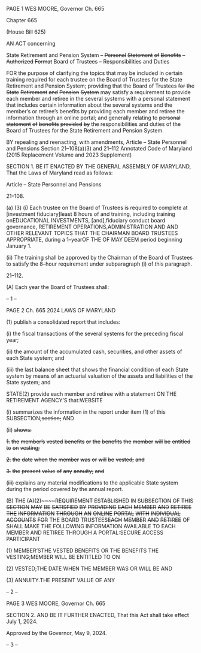 PAGE 1
WES MOORE, Governor Ch. 665

Chapter 665

(House Bill 625)

AN ACT concerning

State Retirement and Pension System – ~~Personal~~ ~~Statement~~ ~~of~~ ~~Benefits~~ ~~–~~
~~Authorized~~ ~~Format~~ Board of Trustees – Responsibilities and Duties

FOR the purpose of clarifying the topics that may be included in certain training required
for each trustee on the Board of Trustees for the State Retirement and Pension
System; providing that the Board of Trustees ~~for~~ ~~the~~ ~~State~~ ~~Retirement~~ ~~and~~ ~~Pension~~
~~System~~ may satisfy a requirement to provide each member and retiree in the several
systems with a personal statement that includes certain information about the
several systems and the member’s or retiree’s benefits by providing each member
and retiree the information through an online portal; and generally relating to
~~personal~~ ~~statement~~ ~~of~~ ~~benefits~~ ~~provided~~ ~~by~~ the responsibilities and duties of the
Board of Trustees for the State Retirement and Pension System.

BY repealing and reenacting, with amendments,
Article – State Personnel and Pensions
Section 21–108(a)(3) and 21–112
Annotated Code of Maryland
(2015 Replacement Volume and 2023 Supplement)

SECTION 1. BE IT ENACTED BY THE GENERAL ASSEMBLY OF MARYLAND,
That the Laws of Maryland read as follows:

Article – State Personnel and Pensions

21–108.

(a) (3) (i) Each trustee on the Board of Trustees is required to complete at
[investment fiduciary]least 8 hours of and training, including training onEDUCATIONAL
INVESTMENTS, [and],fiduciary conduct board governance, RETIREMENT
OPERATIONS,ADMINISTRATION AND AND OTHER RELEVANT TOPICS THAT THE
CHAIRMAN BOARD TRUSTEES APPROPRIATE, during a 1–yearOF THE OF MAY DEEM
period beginning January 1.

(ii) The training shall be approved by the Chairman of the Board of
Trustees to satisfy the 8–hour requirement under subparagraph (i) of this paragraph.

21–112.

(A) Each year the Board of Trustees shall:

– 1 –

PAGE 2
Ch. 665 2024 LAWS OF MARYLAND

(1) publish a consolidated report that includes:

(i) the fiscal transactions of the several systems for the preceding
fiscal year;

(ii) the amount of the accumulated cash, securities, and other assets
of each State system; and

(iii) the last balance sheet that shows the financial condition of each
State system by means of an actuarial valuation of the assets and liabilities of the State
system; and

STATE(2) provide each member and retiree with a statement ON THE
RETIREMENT AGENCY’S that:WEBSITE

(i) summarizes the information in the report under item (1) of this
SUBSECTION;~~section;~~ AND

(ii) ~~shows:~~

~~1.~~ ~~the~~ ~~member’s~~ ~~vested~~ ~~benefits~~ ~~or~~ ~~the~~ ~~benefits~~ ~~the~~ ~~member~~
~~will~~ ~~be~~ ~~entitled~~ ~~to~~ ~~on~~ ~~vesting;~~

~~2.~~ ~~the~~ ~~date~~ ~~when~~ ~~the~~ ~~member~~ ~~was~~ ~~or~~ ~~will~~ ~~be~~ ~~vested;~~ ~~and~~

~~3.~~ ~~the~~ ~~present~~ ~~value~~ ~~of~~ ~~any~~ ~~annuity;~~ ~~and~~

~~(iii)~~ explains any material modifications to the applicable State
system during the period covered by the annual report.

(B) ~~THE~~ ~~(A)(2)~~~~REQUIREMENT~~ ~~ESTABLISHED~~ ~~IN~~ ~~SUBSECTION~~ ~~OF~~ ~~THIS~~
~~SECTION~~ ~~MAY~~ ~~BE~~ ~~SATISFIED~~ ~~BY~~ ~~PROVIDING~~ ~~EACH~~ ~~MEMBER~~ ~~AND~~ ~~RETIREE~~ ~~THE~~
~~INFORMATION~~ ~~THROUGH~~ ~~AN~~ ~~ONLINE~~ ~~PORTAL~~ ~~WITH~~ ~~INDIVIDUAL~~ ~~ACCOUNTS~~ ~~FOR~~
THE BOARD TRUSTEES~~EACH~~ ~~MEMBER~~ ~~AND~~ ~~RETIREE~~ OF SHALL MAKE THE
FOLLOWING INFORMATION AVAILABLE TO EACH MEMBER AND RETIREE THROUGH A
PORTAL:SECURE ACCESS PARTICIPANT

(1) MEMBER’STHE VESTED BENEFITS OR THE BENEFITS THE
VESTING;MEMBER WILL BE ENTITLED TO ON

(2) VESTED;THE DATE WHEN THE MEMBER WAS OR WILL BE AND

(3) ANNUITY.THE PRESENT VALUE OF ANY

– 2 –

PAGE 3
WES MOORE, Governor Ch. 665

SECTION 2. AND BE IT FURTHER ENACTED, That this Act shall take effect July
1, 2024.

Approved by the Governor, May 9, 2024.

– 3 –